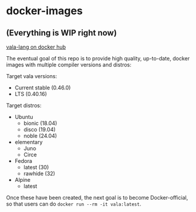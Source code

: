 # docker-images

## (Everything is WIP right now)

[vala-lang on docker hub](https://hub.docker.com/u/valalang)

The eventual goal of this repo is to provide high quality, up-to-date, docker images with multiple compiler versions and distros:

Target vala versions:
- Current stable (0.46.0)
- LTS (0.40.16)

Target distros:
- Ubuntu
    - bionic (18.04)
    - disco (19.04)
    - noble (24.04)
- elementary
    - Juno
    - Circe
- Fedora
    - latest (30)
    - rawhide (32)
- Alpine
    - latest

Once these have been created, the next goal is to become Docker-official, so that users can do `docker run --rm -it vala:latest`.
